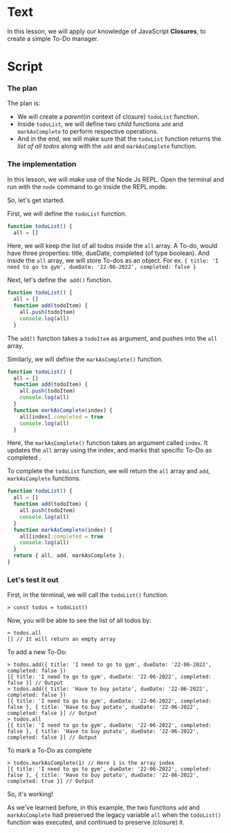 # Text
In this lesson, we will apply our knowledge of JavaScript **Closures**, to create a simple To-Do manager. 

# Script
### The plan
The plan is:
- We will create a *parent*(in context of closure) `todoList` function.
- Inside `todoList`, we will define two *child* functions `add` and `markAsComplete` to perform respective operations.
- And in the end, we will make sure that the `todoList` function returns the *list of all todos* along with the `add` and `markAsComplete` function.

### The implementation
In this lesson, we will make use of the Node.Js REPL. Open the terminal and run with the `node` command to go inside the REPL mode.

So, let's get started.

First, we will define the `todoList` function.
```js
function todoList() {
  all = []
```
Here, we will keep the list of all todos inside the `all` array.
A To-do, would have three properties: title, dueDate, completed (of type boolean). And inside the `all` array, we will store To-dos as an object. For ex. `{ title: 'I need to go to gym', dueDate: '22-06-2022', completed: false }`

Next, let's define the` add()` function.
```js
function todoList() {
  all = []
  function add(todoItem) {
    all.push(todoItem)
    console.log(all)
  }
```
The `add()` function takes a `todoItem` as argument, and pushes into the `all` array.

Similarly, we will define the `markAsComplete()` function.
```js
function todoList() {
  all = []
  function add(todoItem) {
    all.push(todoItem)
    console.log(all)
  }
  function markAsComplete(index) {
    all[index].completed = true
    console.log(all)
  }
```
Here, the `markAsComplete()` function takes an argument called `index`. It updates the `all` array using the index, and marks that specific To-Do as completed .

To complete the `todoList` function, we will return the `all` array and `add`, `markAsComplete` functions.
```js
function todoList() {
  all = []
  function add(todoItem) {
    all.push(todoItem)
    console.log(all)
  }
  function markAsComplete(index) {
    all[index].completed = true
    console.log(all)
  }
  return { all, add, markAsComplete };
}
```

### Let's test it out
First, in the terminal, we will call the `todoList()` function.
````
> const todos = todoList()
````

Now, you will be able to see the list of all todos by:
````
> todos.all
[] // It will return an empty array
````

To add a new To-Do:
````
> todos.add({ title: 'I need to go to gym', dueDate: '22-06-2022', completed: false })
[{ title: 'I need to go to gym', dueDate: '22-06-2022', completed: false }] // Output
> todos.add({ title: 'Have to buy potato', dueDate: '22-06-2022', completed: false })
[{ title: 'I need to go to gym', dueDate: '22-06-2022', completed: false }, { title: 'Have to buy potato', dueDate: '22-06-2022', completed: false }] // Output
> todos.all
[{ title: 'I need to go to gym', dueDate: '22-06-2022', completed: false }, { title: 'Have to buy potato', dueDate: '22-06-2022', completed: false }] // Output
````

To mark a To-Do as complete
````
> todos.markAsComplete(1) // Here 1 is the array index
[{ title: 'I need to go to gym', dueDate: '22-06-2022', completed: false }, { title: 'Have to buy potato', dueDate: '22-06-2022', completed: true }] // Output
````

So, it's working!

As we've learned before, in this example, the two functions `add` and `markAsComplete` had preserved the legacy variable `all` when the `todoList()` function was executed, and continued to preserve (closure) it.


